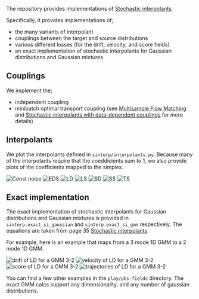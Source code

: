 The repository provides implementations of [Stochastic interpolants](https://arxiv.org/abs/2209.03003).

Specifically, it provides implementations of;

- the many variants of interpolant
- couplings between the target and source distributions
- various different losses (for the drift, velocity, and score fields)
- an exact implementation of stochastic interpolants for Gaussian distributions and Gaussian mixtures

## Couplings

We implement the;

- independent coupling
- minibatch optimal transport coupling (see [Multisample Flow Matching](http://proceedings.mlr.press/v202/pooladian23a/pooladian23a.pdf) and [Stochastic interpolants with data-dependent couplings](https://arxiv.org/abs/2310.03725) for more details)

## Interpolants

We plot the interpolants defined in `sinterp/interpolants.py`.
Because many of the interpolants require that the coeddicients sum to 1, we also provide plots of the coefficients mapped to the simplex.

![Const noise](play/viz-interpolators/ConstantNoise.png?raw=true)
![EDS](play/viz-interpolators/EncodingDecodingStochastic.png?raw=true)
![LD](play/viz-interpolators/LinearDeterministic.png?raw=true)
![LS](play/viz-interpolators/LinearStochastic.png?raw=true)
![SD](play/viz-interpolators/SquaredDeterministic.png?raw=true)
![SS](play/viz-interpolators/SquaredStochastic.png?raw=true)
![TS](play/viz-interpolators/TrigonometricStochastic.png?raw=true)


## Exact implementation

The exact implementation of stochastic interpolants for Gaussian distributions and Gaussian mixtures is provided in `sinterp.exact_si_gaussian` and `sinterp.exact_si_gmm` respectively. The equations are taken from page 35 [Stochastic interpolants](https://arxiv.org/abs/2209.03003).

For example, here is an example that maps from a 3 mode 1D GMM to a 2 mode 1D GMM. 

![drift of LD for a GMM 3-2](play/pbs-fields/b_LinearStochastic-3-2.png?raw=true)
![velocity of LD for a GMM 3-2](play/pbs-fields/v_LinearStochastic-3-2.png?raw=true)
![score of LD for a GMM 3-2](play/pbs-fields/s_LinearStochastic-3-2.png?raw=true)
![trajectories of LD for a GMM 3-2](play/pbs-fields/trajectories_LinearStochastic-3-2.png?raw=true)

You can find a few other examples in the `play/pbs-fields` directory.
The exact GMM calcs support any dimensionality, and any number of gaussian distributions.

<!-- ## Losses

$$
\mathcal L
$$ -->
